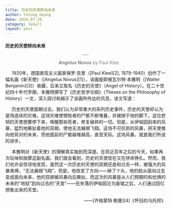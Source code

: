 ```yaml
---
title: 历史的天使转向未来
author: Yutong Huang
date: 2024-07-29
category: Jekyll
layout: post
---
```

<style>
     p {
    text-indent: 20px;
  }
</style>

<h4>
     历史的天使转向未来
</h4>

<div>     <!--块级封装-->
    <center>  <!--将图片和文字居中-->
    <img src="https://hytinefs.github.io/translation-ariadne/fig/Paul_Klee_~_Angelus_Novus_~_1920.jpeg" alt="OPS_images_pg_15" style="zoom:15%;">
    <br>    <!--换行-->
    <p style="color:grey;"><i><b>Angelus Novus</b></i> by Paul Klee</p> <!--标题-->
    </center>
</div>

<p> </p>

<p>1920年，德国表现主义画家保罗·克里（[Paul Klee][2], 1879-1940）创作了一幅名画《新天使》（[Angelus Novus][1]），该画旋即被瓦尔特·本雅明（[Walter Benjamin][3]）收藏，后来又取名《历史的天使》（Angel of History）。在二十世纪四十年代早期，本雅明撰写了《历史哲学论纲》（Theses on the Philosophy of History）一文，深入探讨和揭示了该画所传达的讯息。该文写道：</p>
<p style="font-family: KaiTi">
    历史的天使面朝过去。我们认为非常重大的系列历史事件，历史的天使却认为是场连续的灾难。这场灾难使牺牲者的尸骸不断堆叠，并被掷于他的脚下。这位悲悯的天使想要停下来，唤醒那些死者，修复破碎的一切。但是，从伊甸园刮来的风暴，猛烈地撕扯着他的双翅，使他无法展翅飞翔。这场不可抗拒的风暴，把天使推向他背对的未来，而他面前的尸骸越堆越高，直至天际。这场风暴，就是我们所说的进步。
</p>
<p>本雅明对《新天使》的理解真实独到而深邃。在将近百年之后的今天，如果再次玩味和揣摩这副名画，我们就会看到，历史的天使现在又在拼命挣扎。然而，我们也许会惊讶地发现，虽然这一次历史的天使的双翅还是和过去一样，被强大的风暴束缚，“无法展翅飞翔”，但是，他改变了方向——掉了个头，他的脸从面向过去变成面向未来，他的双翅被风暴向后撕扯。而这次的风暴是从人们预期的和忧惧的未来的“地狱”刮向过去的“天堂”——在失落的伊甸园沦为废墟之后，人们通过回忆想象出来的天堂。</p>
<p align="right">——[齐格蒙特·鲍曼][4]《怀旧的乌托邦》</p>

[1]: https://en.wikipedia.org/wiki/Angelus_Novus
[2]: https://en.wikipedia.org/wiki/Paul_Klee
[3]: https://en.wikipedia.org/wiki/Walter_Benjamin
[4]: https://en.wikipedia.org/wiki/Zygmunt_Bauman
